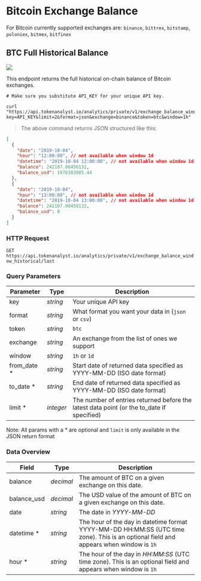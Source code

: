 # Bitcoin Exchange Balance 

For Bitcoin currently supported exchanges are: `binance`, `bittrex`, `bitstamp`, `poloniex`, `bitmex`, `bitfinex`


## BTC Full Historical Balance

<img src="https://img.shields.io/badge/Tier-Professional-black.svg"/>

This endpoint returns the full historical on-chain balance of Bitcoin exchanges.

```shell
# Make sure you substitute API_KEY for your unique API key.

curl "https://api.tokenanalyst.io/analytics/private/v1/exchange_balance_window_historical/last?key=API_KEY&limit=2&format=json&exchange=binance&token=btc&window=1h"
```

> The above command returns JSON structured like this:

```json
[
  {
    "date": "2019-10-04",
    "hour": "12:00:00", // not available when window 1d
    "datetime": "2019-10-04 12:00:00", // not available when window 1d
    "balance": 242107.08456132,
    "balance_usd": 1976383805.44
  },
  {
    "date": "2019-10-04",
    "hour": "13:00:00", // not available when window 1d
    "datetime": "2019-10-04 13:00:00", // not available when window 1d
    "balance": 242107.08456132,
    "balance_usd": 0
  }
]
```

### HTTP Request

`GET https://api.tokenanalyst.io/analytics/private/v1/exchange_balance_window_historical/last`

### Query Parameters

| Parameter    | Type      | Description                                                                               |
| ------------ | --------- | ----------------------------------------------------------------------------------------- |
| key          | _string_  | Your unique API key                                                                       |
| format       | _string_  | What format you want your data in (`json` or `csv`)                                       |
| token        | _string_  | `btc`                                                                                     |                                    |
| exchange     | _string_  | An exchange from the list of ones we support                                              |
| window       | _string_  | `1h` or `1d`                                                                              |
| from_date \* | _string_  | Start date of returned data specified as YYYY-MM-DD (ISO date format)                     |
| to_date \*   | _string_  | End date of returned data specified as YYYY-MM-DD (ISO date format)                       |
| limit \*     | _integer_ | The number of entries returned before the latest data point (or the to_date if specified) |

Note: All params with a \* are optional and `limit` is only available in the JSON return format

### Data Overview

| Field                                   | Type      | Description                                                                                                                                                                                                               |
| --------------------------------------- | --------- | ------------------------------------------------------------------------------------------------------------------------------------------------------------------------------------------------------------------------- |
| balance                                 | _decimal_ | The amount of BTC on a given exchange on this date.                                                                                                                                |
| balance_usd                             | _decimal_ | The USD value of the amount of BTC on a given exchange on this date.                                                                                                            |
| date                                    | _string_  | The date in _YYYY-MM-DD_                                                                                                                                                                                                  |
| datetime *                              | _string_  | The hour of the day in datetime format YYYY-MM-DD HH:MM:SS (UTC time zone). This is an optional field and appears when window is `1h`                                                                               |
| hour *                                  | _string_  | The hour of the day in _HH:MM:SS_ (UTC time zone). This is an optional field and appears when window is `1h`                                                                                                        |
